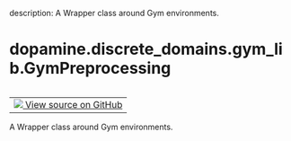 description: A Wrapper class around Gym environments.

<div itemscope itemtype="http://developers.google.com/ReferenceObject">
<meta itemprop="name" content="dopamine.discrete_domains.gym_lib.GymPreprocessing" />
<meta itemprop="path" content="Stable" />
</div>

# dopamine.discrete_domains.gym_lib.GymPreprocessing

<!-- Insert buttons and diff -->

<table class="tfo-notebook-buttons tfo-api nocontent" align="left">
<td>
  <a target="_blank" href="https://github.com/google/dopamine/tree/master/dopamine/discrete_domains/gym_lib.py">
    <img src="https://www.tensorflow.org/images/GitHub-Mark-32px.png" />
    View source on GitHub
  </a>
</td>
</table>

A Wrapper class around Gym environments.

<!-- Placeholder for "Used in" -->
